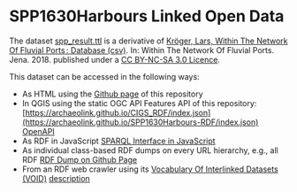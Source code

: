 # SPP1630Harbours Linked Open Data
                                            
The dataset [spp_result.ttl](https://github.com/archaeolink/SPP1630Harbours-RDF/blob/main/spp_result.ttl) is a derivative of [Kröger, Lars, Within The Network Of Fluvial Ports : Database (csv)](https://www.db-thueringen.de/receive/dbt_mods_00035241). In: Within The Network Of Fluvial Ports. Jena. 2018. published under a [CC BY-NC-SA 3.0 Licence](http://creativecommons.org/licenses/by-nc-sa/4.0/).
                                                                  
This dataset can be accessed in the following ways:                                                                            
* As HTML using the [Github page](https://archaeolink.github.io/SPP1630Harbours-RDF/) of this repository       
* In QGIS using the static OGC API Features API of this repository: [https://archaeolink.github.io/CIGS_RDF/index.json](https://archaeolink.github.io/SPP1630Harbours-RDF/index.json) [OpenAPI](https://archaeolink.github.io/SPP1630Harbours-RDF/api/api.html)
* As RDF in JavaScript [SPARQL Interface in JavaScript](https://archaeolink.github.io/SPP1630Harbours-RDF/sparql.html?endpoint=https://archaeolink.github.io/SPP1630Harbours-RDF/index.ttl)
* As individual class-based RDF dumps on every URL hierarchy, e.g., all RDF [RDF Dump on Github Page](https://archaeolink.github.io/SPP1630Harbours-RDF/index.ttl)
* From an RDF web crawler using its [Vocabulary Of Interlinked Datasets (VOID)](https://www.w3.org/TR/void/) [description](https://archaeolink.github.io/SPP1630Harbours-RDF/void.ttl) 
 
